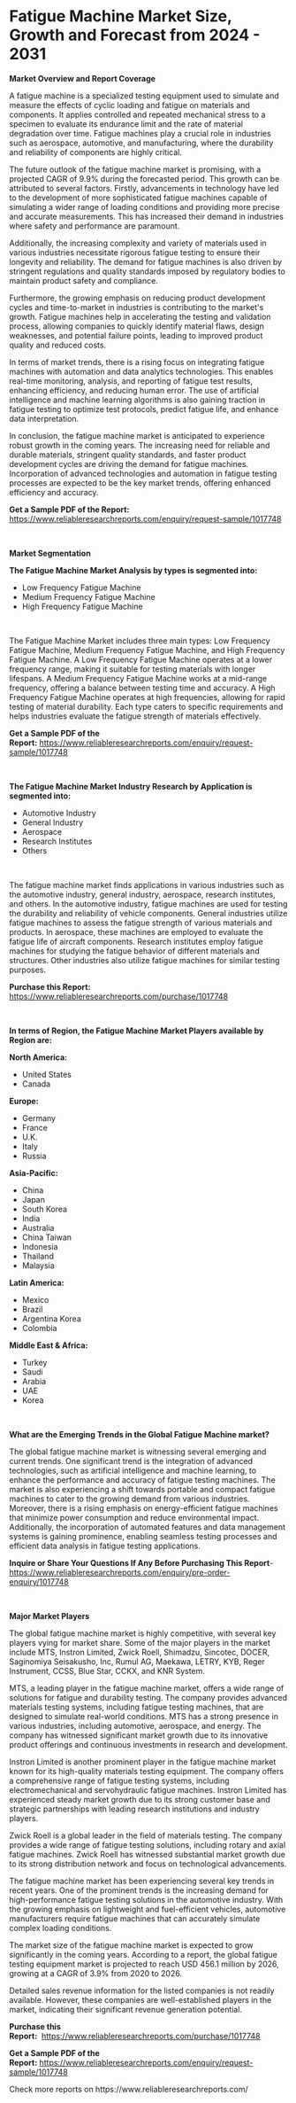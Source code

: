 <p><h1>Fatigue Machine Market Size, Growth and Forecast from 2024 - 2031</h1></p><p><strong>Market Overview and Report Coverage</strong></p>
<p><p>A fatigue machine is a specialized testing equipment used to simulate and measure the effects of cyclic loading and fatigue on materials and components. It applies controlled and repeated mechanical stress to a specimen to evaluate its endurance limit and the rate of material degradation over time. Fatigue machines play a crucial role in industries such as aerospace, automotive, and manufacturing, where the durability and reliability of components are highly critical.</p><p>The future outlook of the fatigue machine market is promising, with a projected CAGR of 9.9% during the forecasted period. This growth can be attributed to several factors. Firstly, advancements in technology have led to the development of more sophisticated fatigue machines capable of simulating a wider range of loading conditions and providing more precise and accurate measurements. This has increased their demand in industries where safety and performance are paramount.</p><p>Additionally, the increasing complexity and variety of materials used in various industries necessitate rigorous fatigue testing to ensure their longevity and reliability. The demand for fatigue machines is also driven by stringent regulations and quality standards imposed by regulatory bodies to maintain product safety and compliance.</p><p>Furthermore, the growing emphasis on reducing product development cycles and time-to-market in industries is contributing to the market's growth. Fatigue machines help in accelerating the testing and validation process, allowing companies to quickly identify material flaws, design weaknesses, and potential failure points, leading to improved product quality and reduced costs.</p><p>In terms of market trends, there is a rising focus on integrating fatigue machines with automation and data analytics technologies. This enables real-time monitoring, analysis, and reporting of fatigue test results, enhancing efficiency, and reducing human error. The use of artificial intelligence and machine learning algorithms is also gaining traction in fatigue testing to optimize test protocols, predict fatigue life, and enhance data interpretation.</p><p>In conclusion, the fatigue machine market is anticipated to experience robust growth in the coming years. The increasing need for reliable and durable materials, stringent quality standards, and faster product development cycles are driving the demand for fatigue machines. Incorporation of advanced technologies and automation in fatigue testing processes are expected to be the key market trends, offering enhanced efficiency and accuracy.</p></p>
<p><strong>Get a Sample PDF of the Report:</strong> <a href="https://www.reliableresearchreports.com/enquiry/request-sample/1017748">https://www.reliableresearchreports.com/enquiry/request-sample/1017748</a></p>
<p>&nbsp;</p>
<p><strong>Market Segmentation</strong></p>
<p><strong>The Fatigue Machine Market Analysis by types is segmented into:</strong></p>
<p><ul><li>Low Frequency Fatigue Machine</li><li>Medium Frequency Fatigue Machine</li><li>High Frequency Fatigue Machine</li></ul></p>
<p>&nbsp;</p>
<p><p>The Fatigue Machine Market includes three main types: Low Frequency Fatigue Machine, Medium Frequency Fatigue Machine, and High Frequency Fatigue Machine. A Low Frequency Fatigue Machine operates at a lower frequency range, making it suitable for testing materials with longer lifespans. A Medium Frequency Fatigue Machine works at a mid-range frequency, offering a balance between testing time and accuracy. A High Frequency Fatigue Machine operates at high frequencies, allowing for rapid testing of material durability. Each type caters to specific requirements and helps industries evaluate the fatigue strength of materials effectively.</p></p>
<p><strong>Get a Sample PDF of the Report:</strong>&nbsp;<a href="https://www.reliableresearchreports.com/enquiry/request-sample/1017748">https://www.reliableresearchreports.com/enquiry/request-sample/1017748</a></p>
<p>&nbsp;</p>
<p><strong>The Fatigue Machine Market Industry Research by Application is segmented into:</strong></p>
<p><ul><li>Automotive Industry</li><li>General Industry</li><li>Aerospace</li><li>Research Institutes</li><li>Others</li></ul></p>
<p>&nbsp;</p>
<p><p>The fatigue machine market finds applications in various industries such as the automotive industry, general industry, aerospace, research institutes, and others. In the automotive industry, fatigue machines are used for testing the durability and reliability of vehicle components. General industries utilize fatigue machines to assess the fatigue strength of various materials and products. In aerospace, these machines are employed to evaluate the fatigue life of aircraft components. Research institutes employ fatigue machines for studying the fatigue behavior of different materials and structures. Other industries also utilize fatigue machines for similar testing purposes.</p></p>
<p><strong>Purchase this Report:</strong>&nbsp; <a href="https://www.reliableresearchreports.com/purchase/1017748">https://www.reliableresearchreports.com/purchase/1017748</a></p>
<p>&nbsp;</p>
<p><strong>In terms of Region, the Fatigue Machine Market Players available by Region are:</strong></p>
<p>
    <p> <strong> North America: </strong>
        <ul>
            <li>United States</li>
            <li>Canada</li>
        </ul>
        </p> 
    <p> <strong> Europe: </strong>
        <ul>
            <li>Germany</li>
            <li>France</li>
            <li>U.K.</li>
            <li>Italy</li>
            <li>Russia</li>
        </ul>
        </p> 
    <p> <strong> Asia-Pacific: </strong>
        <ul>
            <li>China</li>
            <li>Japan</li>
            <li>South Korea</li>
            <li>India</li>
            <li>Australia</li>
            <li>China Taiwan</li>
            <li>Indonesia</li>
            <li>Thailand</li>
            <li>Malaysia</li>
        </ul>
        </p> 
    <p> <strong> Latin America: </strong>
        <ul>
            <li>Mexico</li>
            <li>Brazil</li>
            <li>Argentina Korea</li>
            <li>Colombia</li>
        </ul>
        </p> 
    <p> <strong> Middle East & Africa: </strong>
        <ul>
            <li>Turkey</li>
            <li>Saudi</li>
            <li>Arabia</li>
            <li>UAE</li>
            <li>Korea</li>
        </ul>
    </p>
    </p>
<p>&nbsp;</p>
<p><strong>What are the Emerging Trends in the Global Fatigue Machine market?</strong></p>
<p><p>The global fatigue machine market is witnessing several emerging and current trends. One significant trend is the integration of advanced technologies, such as artificial intelligence and machine learning, to enhance the performance and accuracy of fatigue testing machines. The market is also experiencing a shift towards portable and compact fatigue machines to cater to the growing demand from various industries. Moreover, there is a rising emphasis on energy-efficient fatigue machines that minimize power consumption and reduce environmental impact. Additionally, the incorporation of automated features and data management systems is gaining prominence, enabling seamless testing processes and efficient data analysis in fatigue testing applications.</p></p>
<p><strong>Inquire or Share Your Questions If Any Before Purchasing This Report</strong>- <a href="https://www.reliableresearchreports.com/enquiry/pre-order-enquiry/1017748">https://www.reliableresearchreports.com/enquiry/pre-order-enquiry/1017748</a></p>
<p>&nbsp;</p>
<p><strong>Major Market Players</strong></p>
<p><p>The global fatigue machine market is highly competitive, with several key players vying for market share. Some of the major players in the market include MTS, Instron Limited, Zwick Roell, Shimadzu, Sincotec, DOCER, Saginomiya Seisakusho, Inc, Rumul AG, Maekawa, LETRY, KYB, Reger Instrument, CCSS, Blue Star, CCKX, and KNR System.</p><p>MTS, a leading player in the fatigue machine market, offers a wide range of solutions for fatigue and durability testing. The company provides advanced materials testing systems, including fatigue testing machines, that are designed to simulate real-world conditions. MTS has a strong presence in various industries, including automotive, aerospace, and energy. The company has witnessed significant market growth due to its innovative product offerings and continuous investments in research and development.</p><p>Instron Limited is another prominent player in the fatigue machine market known for its high-quality materials testing equipment. The company offers a comprehensive range of fatigue testing systems, including electromechanical and servohydraulic fatigue machines. Instron Limited has experienced steady market growth due to its strong customer base and strategic partnerships with leading research institutions and industry players.</p><p>Zwick Roell is a global leader in the field of materials testing. The company provides a wide range of fatigue testing solutions, including rotary and axial fatigue machines. Zwick Roell has witnessed substantial market growth due to its strong distribution network and focus on technological advancements.</p><p>The fatigue machine market has been experiencing several key trends in recent years. One of the prominent trends is the increasing demand for high-performance fatigue testing solutions in the automotive industry. With the growing emphasis on lightweight and fuel-efficient vehicles, automotive manufacturers require fatigue machines that can accurately simulate complex loading conditions.</p><p>The market size of the fatigue machine market is expected to grow significantly in the coming years. According to a report, the global fatigue testing equipment market is projected to reach USD 456.1 million by 2026, growing at a CAGR of 3.9% from 2020 to 2026.</p><p>Detailed sales revenue information for the listed companies is not readily available. However, these companies are well-established players in the market, indicating their significant revenue generation potential.</p></p>
<p><strong>Purchase this Report:</strong>&nbsp;&nbsp;<a href="https://www.reliableresearchreports.com/purchase/1017748">https://www.reliableresearchreports.com/purchase/1017748</a></p>
<p></p>
<p><strong>Get a Sample PDF of the Report:</strong>&nbsp;<a href="https://www.reliableresearchreports.com/enquiry/request-sample/1017748">https://www.reliableresearchreports.com/enquiry/request-sample/1017748</a></p>
<p>Check more reports on https://www.reliableresearchreports.com/</p>